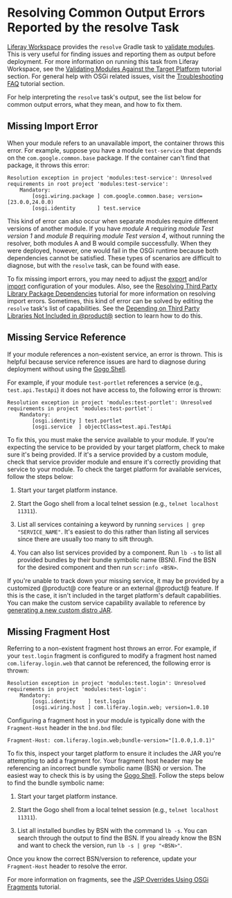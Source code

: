 # Resolving Common Output Errors Reported by the resolve Task [](id=resolving-common-output-errors-reported-by-the-resolve-task)

[Liferay Workspace](/develop/tutorials/-/knowledge_base/7-1/liferay-workspace)
provides the `resolve` Gradle task to
[validate modules](/develop/tutorials/-/knowledge_base/7-1/resolving-your-modules).
This is very useful for finding issues and reporting them as output before
deployment. For more information on running this task from Liferay Workspace,
see the
[Validating Modules Against the Target Platform](/develop/tutorials/-/knowledge_base/7-1/validating-modules-against-the-target-platform)
tutorial section. For general help with OSGi related issues, visit the
[Troubleshooting FAQ](/develop/tutorials/-/knowledge_base/7-1/troubleshooting)
tutorial section.

For help interpreting the `resolve` task's output, see the list below for common
output errors, what they mean, and how to fix them.

## Missing Import Error [](id=missing-import-error)

When your module refers to an unavailable import, the container throws this
error. For example, suppose you have a module `test-service` that depends on
the `com.google.common.base` package. If the container can't find that package,
it throws this error:

    Resolution exception in project 'modules:test-service': Unresolved requirements in root project 'modules:test-service':
        Mandatory:
            [osgi.wiring.package ] com.google.common.base; version=[23.0.0,24.0.0)
            [osgi.identity       ] test.service

This kind of error can also occur when separate modules require different
versions of another module. If you have *module A* requiring *module Test
version 1* and *module B* requiring *module Test version 4*, without running
the resolver, both modules A and B would compile successfully. When they
were deployed, however, one would fail in the OSGi runtime because both
dependencies cannot be satisfied. These types of scenarios are difficult to
diagnose, but with the `resolve` task, can be found with ease.

To fix missing import errors, you may need to adjust the
[export](/develop/tutorials/-/knowledge_base/7-1/exporting-packages) and/or
[import](/develop/tutorials/-/knowledge_base/7-1/importing-packages)
configuration of your modules. Also, see the
[Resolving Third Party Library Package Dependencies](/develop/tutorials/-/knowledge_base/7-1/adding-third-party-libraries-to-a-module)
tutorial for more information on resolving import errors. Sometimes, this kind
of error can be solved by editing the `resolve` task's list of capabilities. See
the
[Depending on Third Party Libraries Not Included in @product@](/develop/tutorials/-/knowledge_base/7-1/depending-on-third-party-libraries-not-included-in-product)
section to learn how to do this.

## Missing Service Reference [](id=missing-service-reference)

If your module references a non-existent service, an error is thrown.
This is helpful because service reference issues are hard to diagnose during
deployment without using the
[Gogo Shell](/develop/reference/-/knowledge_base/7-1/using-the-felix-gogo-shell).

For example, if your module `test-portlet` references a service (e.g.,
`test.api.TestApi`) it does not have access to, the following error is thrown:

    Resolution exception in project 'modules:test-portlet': Unresolved requirements in project 'modules:test-portlet':
        Mandatory:
            [osgi.identity ] test.portlet
            [osgi.service  ] objectClass=test.api.TestApi

To fix this, you must make the service available to your module. If you're
expecting the service to be provided by your target platform, check to make sure
it's being provided. If it's a service provided by a custom module, check that
service provider module and ensure it's correctly providing that service to
your module. To check the target platform for available services, follow the
steps below:

1.  Start your target platform instance.

2.  Start the Gogo shell from a local telnet session (e.g., `telnet localhost
    11311`).

3.  List all services containing a keyword by running `services | grep
    "SERVICE_NAME"`. It's easiest to do this rather than listing all services
    since there are usually too many to sift through.

4.  You can also list services provided by a component. Run `lb -s` to list all
    provided bundles by their bundle symbolic name (BSN). Find the BSN for the
    desired component and then run `scr:info <BSN>`.

If you're unable to track down your missing service, it may be provided by a
customized @product@ core feature or an external @product@ feature. If this is
the case, it isn't included in the target platform's default capabilities. You
can make the custom service capability available to reference by
[generating a new custom distro JAR](/develop/reference/-/knowledge_base/7-1/modifying-the-target-platforms-capabilities#depending-on-a-customized-distrobution-of-product).

## Missing Fragment Host [](id=missing-fragment-host)

Referring to a non-existent fragment host throws an error. For example, if your
`test.login` fragment is configured to modify a fragment host named
`com.liferay.login.web` that cannot be referenced, the following error is
thrown:

    Resolution exception in project 'modules:test.login': Unresolved requirements in project 'modules:test-login':
        Mandatory:
            [osgi.identity    ] test.login
            [osgi.wiring.host ] com.liferay.login.web; version=1.0.10

Configuring a fragment host in your module is typically done with the
`Fragment-Host` header in the `bnd.bnd` file:

    Fragment-Host: com.liferay.login.web;bundle-version="[1.0.0,1.0.1)"

To fix this, inspect your target platform to ensure it includes the JAR you're
attempting to add a fragment for. Your fragment host header may be referencing
an incorrect bundle symbolic name (BSN) or version. The easiest way to check
this is by using the
[Gogo Shell](/develop/reference/-/knowledge_base/7-1/using-the-felix-gogo-shell).
Follow the steps below to find the bundle symbolic name:

1.  Start your target platform instance.

2.  Start the Gogo shell from a local telnet session (e.g., `telnet localhost
    11311`).

3.  List all installed bundles by BSN with the command `lb -s`. You can search
    through the output to find the BSN. If you already know the BSN and want to
    check the version, run `lb -s | grep "<BSN>"`.

Once you know the correct BSN/version to reference, update your `Fragment-Host`
header to resolve the error.

For more information on fragments, see the
[JSP Overrides Using OSGi Fragments](/develop/tutorials/-/knowledge_base/7-0/overriding-a-modules-jsps)
tutorial.
